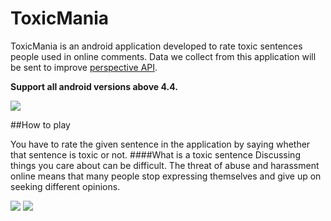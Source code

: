 # ToxicMania

ToxicMania is an android application developed to rate toxic sentences people used in online comments. Data we collect from this application will be sent to improve [perspective API](https://www.perspectiveapi.com/).

**Support all android versions above 4.4.**

![](https://i.imgur.com/txrffud.png)

##How to play

You have to rate the given sentence in the application by saying whether that sentence is toxic or not. 
####What is a toxic sentence 
Discussing things you care about can be difficult. The threat of abuse and harassment online means that many people stop expressing themselves and give up on seeking different opinions.

![](https://i.imgur.com/ncyJu9C.png)
![](https://i.imgur.com/WIbYa9C.png)
